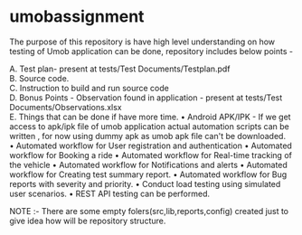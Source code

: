 # umobassignment
The purpose of this repository is have high level understanding on how testing of Umob application can be done, repository includes below points -

A. Test plan- present at tests/Test Documents/Testplan.pdf <br>
B. Source code.<br>
C. Instruction to build and run source code<br>
D. Bonus Points - Observation found in application - present at tests/Test Documents/Observations.xlsx <br>
E. Things that can be done if have more time.
   • Android APK/IPK - If we get access to apk/ipk file of umob application actual automation scripts can be written , for now using dummy apk as umob apk file can't be downloaded.   
   • Automated workflow for User registration and authentication
   • Automated workflow for Booking a ride
   • Automated workflow for Real-time tracking of the vehicle
   • Automated workflow for Notifications and alerts
   • Automated workflow for Creating test summary report.
   • Automated workflow for Bug reports with severity and priority.
   • Conduct load testing using simulated user scenarios.
   • REST API testing can be performed.

NOTE :- There are some empty folers(src,lib,reports,config) created just to give idea how will be repository structure.
